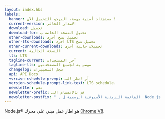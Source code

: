 ```yaml
---
layout: index.hbs
labels:
  banner: مستجدات أمنية مهمة، المرجو التحميل الآن !
  current-version: الاصدار الحالي
  download: تحميل
  download-for: تحميل النسخة الخاصة ب
  other-downloads: تحميل نسخ أخرى
  other-lts-downloads: أخرى LTS تحميل نسخ 
  other-current-downloads: تحميلات حالية أخرى
  current: النسخة الحالية
  lts: LTS
  tagline-current: آخر المستجدات
  tagline-lts: موصى به لجميع المستخدمين
  changelog: سجل التغييرات
  api: API Docs
  version-schedule-prompt: أو انظر الى
  version-schedule-prompt-link-text: LTS schedule.
  newsletter: نعم
  newsletter-prefix: قم بالانضمام الى
  newsletter-postfix: " , القائمة البريدية الأسبوعية الرسمية ل  Node.js "
---
```


Node.js® هو اطار عمل مبني على محرك [Chrome V8](https://developers.google.com/v8/).
